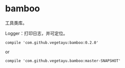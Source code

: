 # bamboo
工具类库。

Logger：打印日志，并可定位。
```
compile 'com.github.vegetayu:bamboo:0.2.0'
```

or 
```
compile 'com.github.vegetayu.bamboo:master-SNAPSHOT'
```
 
